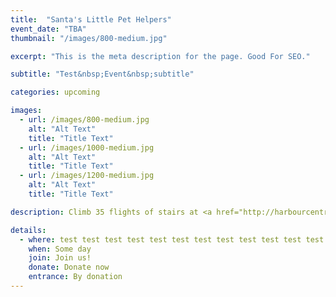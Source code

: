 ```yaml
---
title:  "Santa's Little Pet Helpers"
event_date: "TBA"
thumbnail: "/images/800-medium.jpg"

excerpt: "This is the meta description for the page. Good For SEO."

subtitle: "Test&nbsp;Event&nbsp;subtitle"

categories: upcoming

images:
  - url: /images/800-medium.jpg
    alt: "Alt Text"
    title: "Title Text"
  - url: /images/1000-medium.jpg
    alt: "Alt Text"
    title: "Title Text"
  - url: /images/1200-medium.jpg
    alt: "Alt Text"
    title: "Title Text"

description: Climb 35 flights of stairs at <a href="http://harbourcentre.com/">Vancouver's Harbour Center</a> in support of the Canadian Cancer Society. 100% of proceeds from the event will go directly to cancer research. Participants will first enjoy a warm up sponsored by Steve Nash Fitness, ending with an epic photo opportunity at the top of the Vancouver Lookout!

details:
  - where: test test test test test test test test test test test test test test
    when: Some day
    join: Join us!
    donate: Donate now
    entrance: By donation
---
```

